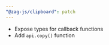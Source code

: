 ```yaml
---
"@zag-js/clipboard": patch
---
```


- Expose types for callback functions
- Add `api.copy()` function

